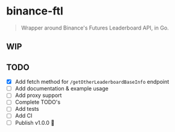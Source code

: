 # binance-ftl
> Wrapper around Binance's Futures Leaderboard API, in Go.

## WIP

## TODO
- [x] Add fetch method for `/getOtherLeaderboardBaseInfo` endpoint
- [ ] Add documentation & example usage
- [ ] Add proxy support
- [ ] Complete TODO's
- [ ] Add tests
- [ ] Add CI
- [ ] Publish v1.0.0 :tada:
